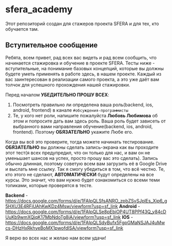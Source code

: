 # sfera_academy
Этот репозиторий создан для стажеров проекта SFERA и для тех, кто обучается там.

## Вступительное сообщение
Ребята, всем привет, рад всех вас видеть и рад всем сообщить, что начинается стажировка и обучение в проекте SFERA. 
Тесты ниже - вступительные, на понимание базовых концепций, которые вы должны будете уметь применять в работе здесь, в нашем проекте. 
Каждый из вас заинтересован в реализации самого проекта, а это уже даёт вам толчок для успешного прохождения нашей стажировки.

Перед началом **УБЕДИТЕЛЬНО ПРОШУ ВСЕХ**:
1. Посмотреть правильно ли определена ваша роль(backend, ios, android, frontend) в канале `#обсуждения-программисты`
2. Те, у кого нет роли, напишите пожалуйста **Любовь Любимова** об этом и попросите дать вам здесь роль. 
Ваша роль будет зависеть от выбранного вами направления обучение(backend, ios, android, frontend). 
Поэтому **ОБЯЗАТЕЛЬНО** укажите Любе его.

Когда вы всё это проверите, тогда можете начинать тестирование.
**ОБЯЗАТЕЛЬНО** вы должны сделать запись-экрана как вы проходите этот тест(я всех предупредил, что он только для нас, и вам он не уменьшает шансов на успех, просто прошу вас это сделать).
Запись обычно длинная, поэтому советую всем вам загрузить её в Google Drive и выслать мне ссылку. 
Так я смогу убедиться в том, что всё честно.
Те, кто этого не сделают, **АВТОМАТИЧЕСКИ** будут определены на все курсы. 
Это значит, что вам нужно будет ознакомиться со всеми теми топиками, которые проверятся в тесте.

**Backend** - https://docs.google.com/forms/d/e/1FAIpQLSfsANRO_zpbZSvSJplEs_Xip6_g5HXU3E4RFiUAhKwKDz4Msw/viewform?usp=sf_link
**Android** - https://docs.google.com/forms/d/e/1FAIpQLSe8pEbiOP4UT8PPf43Q_y84cDUuKb9wmXQjqK17MbNdoTg8iA/viewform?usp=sf_link
**IOS** - https://docs.google.com/forms/d/e/1FAIpQLSdyBufx5FgpGMaNSJAJ4uMwcs-DHzHxRkhyeBoMX1pwofdlSA/viewform?usp=sf_link

Я верю во всех нас и желаю нам всем удачи!
